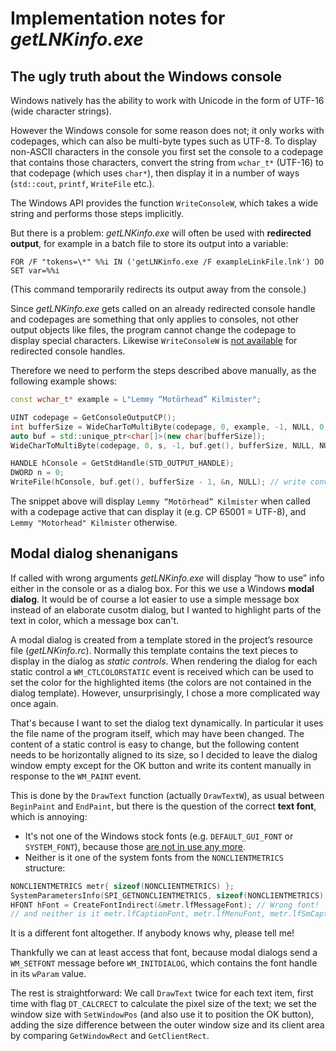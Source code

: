 # Implementation notes for *getLNKinfo.exe*

## The ugly truth about the Windows console
Windows natively has the ability to work with Unicode in the form of UTF-16 (wide character strings).

However the Windows console for some reason does not; it only works with codepages, which can also be multi-byte types such as UTF-8. To display non-ASCII
characters in the console you first set the console to a codepage that contains those characters, convert the string from `wchar_t*` (UTF-16) to that codepage
(which uses `char*`), then display it in a number of ways (`std::cout`, `printf`, `WriteFile` etc.).

The Windows API provides the function `WriteConsoleW`, which takes a wide string and performs those steps implicitly.


But there is a problem:
*getLNKinfo.exe* will often be used with **redirected output**, for example in a batch file to store its output into a variable:

    FOR /F "tokens=\*" %%i IN ('getLNKinfo.exe /F exampleLinkFile.lnk') DO SET var=%%i

(This command temporarily redirects its output away from the console.)

Since *getLNKinfo.exe* gets called on an already redirected console handle and codepages are something that only applies to consoles, not other output objects
like files, the program cannot change the codepage to display special characters. Likewise `WriteConsoleW` is [not available](https://docs.microsoft.com/en-us/windows/console/high-level-console-input-and-output-functions) for redirected console handles.

Therefore we need to perform the steps described above manually, as the following example shows:
```c++
const wchar_t* example = L"Lemmy “Motörhead” Kilmister";

UINT codepage = GetConsoleOutputCP();
int bufferSize = WideCharToMultiByte(codepage, 0, example, -1, NULL, 0, NULL, NULL); // measure string length after conversion
auto buf = std::unique_ptr<char[]>(new char[bufferSize]);
WideCharToMultiByte(codepage, 0, s, -1, buf.get(), bufferSize, NULL, NULL); // convert string to current console codepage

HANDLE hConsole = GetStdHandle(STD_OUTPUT_HANDLE);
DWORD n = 0;
WriteFile(hConsole, buf.get(), bufferSize - 1, &n, NULL); // write converted string to console, excluding terminating '\0'
```
The snippet above will display `Lemmy “Motörhead” Kilmister` when called with a codepage active that can display it (e.g. CP 65001 = UTF-8), and `Lemmy "Motorhead" Kilmister` otherwise.

## Modal dialog shenanigans
If called with wrong arguments *getLNKinfo.exe* will display “how to use” info either in the console or as a dialog box. For this we use a Windows **modal dialog**. It would be of course a lot easier to use a simple message box instead of an elaborate cusotm dialog, but I wanted to highlight parts of the text in color, which a message box can't.

A modal dialog is created from a template stored in the project’s resource file (*getLNKinfo.rc*). Normally this template contains the text pieces to display in the dialog as *static controls*. When rendering the dialog for each static control a `WM_CTLCOLORSTATIC` event is received which can be used to set the color for the highlighted items (the colors are not contained in the dialog template). However, unsurprisingly, I chose a more complicated way once again.

That's because I want to set the dialog text dynamically. In particular it uses the file name of the program itself, which may have been changed. The content of a static control is easy to change, but the following content needs to be horizontally aligned to its size, so I decided to leave the dialog window empty except for the OK button and write its content manually in response to the `WM_PAINT` event.

This is done by the `DrawText` function (actually `DrawTextW`), as usual between `BeginPaint` and `EndPaint`, but there is the question of the correct **text font**, which is annoying:

* It's not one of the Windows stock fonts (e.g. `DEFAULT_GUI_FONT` or `SYSTEM_FONT`), because those [are not in use any more](https://devblogs.microsoft.com/oldnewthing/20050707-00/?p=35013).
* Neither is it one of the system fonts from the `NONCLIENTMETRICS` structure:
```c++
NONCLIENTMETRICS metr{ sizeof(NONCLIENTMETRICS) };
SystemParametersInfo(SPI_GETNONCLIENTMETRICS, sizeof(NONCLIENTMETRICS), &metr, 0);
HFONT hFont = CreateFontIndirect(&metr.lfMessageFont); // Wrong font!
// and neither is it metr.lfCaptionFont, metr.lfMenuFont, metr.lfSmCaptionFont, or metr.lfStatusFont
```

It is a different font altogether. If anybody knows why, please tell me!

Thankfully we can at least access that font, because modal dialogs send a `WM_SETFONT` message before `WM_INITDIALOG`, which contains the font handle in its `wParam` value.

The rest is straightforward: We call `DrawText` twice for each text item, first time with flag `DT_CALCRECT` to calculate the pixel size of the text; we set the window size with `SetWindowPos` (and also use it to position the OK button), adding the size difference between the outer window size and its client area by comparing `GetWindowRect` and `GetClientRect`.
